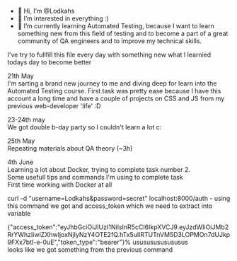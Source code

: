 - 👋 Hi, I’m @Lodkahs
- 👀 I’m interested in everything :)
- 🌱 I’m currently learning Automated Testing, because I want to learn something new from this field of testing and to become a part of a great community of QA engineers and to improve my technical skills.

I've try to fullfill this file every day with something new what I learnied todays day to become better

21th May <br>
I'm sarting a brand new journey to me and diving deep for learn into the Automated Testing course. First task was pretty ease because I have this account a long time and have a couple of projects on CSS and JS from my previous web-developer 'life' :D

23-24th may <br>
We got double b-day party so I couldn't learn a lot c:

25th May <br>
Repeating materials about QA theory (~3h)

4th June <br>
Learning a lot about Docker, trying to complete task number 2. <br> 
Some usefull tips and commands I'm using to complete task <br> First time working with Docker at all <br>

curl -d "username=Lodkahs&password=secret" localhost:8000/auth - using this command we got and access_token which we need to extract into variable <br>

{"access_token":"eyJhbGciOiJIUzI1NiIsInR5cCI6IkpXVCJ9.eyJzdWIiOiJMb2RrYWhzIiwiZXhwIjoxNjIyNzY4OTE2fQ.hTx5ulIRTUTnVM5D3LOPMOn7dUJkp9FXx7btI-e-0uE","token_type":"bearer"}%                                                                                                                                                                 usususususususus <br> looks like we got something from the previous command <br>




